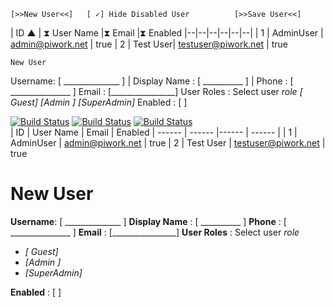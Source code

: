 ﻿    [>>New User<<]   [ ✓] Hide Disabled User          [>>Save User<<]

| ID ▲ | ⧗ User Name |⧗ Email |⧗ Enabled
|--|--|--|--|--|--|
| 1 | AdminUser | admin@piwork.net | true
| 2 | Test User| testuser@piwork.net | true


    New User    
Username:  [ ______________ ] |
Display Name : [ __________ ] |
Phone :   [ _______________ ]
Email : [________________]
User Roles : Select user  *role*   *[ Guest]*  *[Admin ]* *[SuperAdmin]*
Enabled : [ ] 




[![Build Status](https://i.hizliresim.com/tnlRd4.png)]()  [![Build Status](https://i.hizliresim.com/41u3rb.png)]()   [![Build Status](https://i.hizliresim.com/n3AXHg.png)]()         
| ID | User Name |  Email | Enabled
| ------ | ------ |------ | ------ |
| 1 | AdminUser | admin@piwork.net | true
| 2 | Test User | testuser@piwork.net | true

# New User

 **Username**:  [ ______________ ]
 **Display Name** : [ __________ ]
**Phone** :   [ _______________ ]
**Email** : [________________]
 **User Roles** : Select user  *role*   

-   *[ Guest]* 
-  *[Admin ]* 
- *[SuperAdmin]*

**Enabled** : [ ] 
